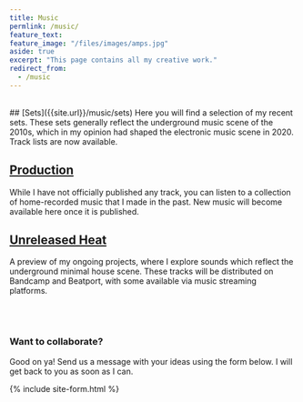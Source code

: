 ```yaml
---
title: Music
permlink: /music/
feature_text:
feature_image: "/files/images/amps.jpg"
aside: true
excerpt: "This page contains all my creative work."
redirect_from:
  - /music
---
```


<br/>
## [Sets]({{site.url}}/music/sets)
Here you will find a selection of my recent sets. These sets generally reflect the underground music scene of the 2010s, which in my opinion had shaped the electronic music scene in 2020. Track lists are now available.

## [Production]({{site.url}}/music/production)
While I have not officially published any track, you can listen to a collection of home-recorded music that I made in the past. New music will become available here once it is published.

## [Unreleased Heat]({{site.url}}/music/unreleased)
A preview of my ongoing projects, where I explore sounds which reflect the underground minimal house scene. These tracks will be distributed on Bandcamp and Beatport, with some available via music streaming platforms. 

<br/><br/>

### Want to collaborate?
Good on ya! Send us a message with your ideas using the form below. I will get back to you as soon as I can.

{% include site-form.html %}




